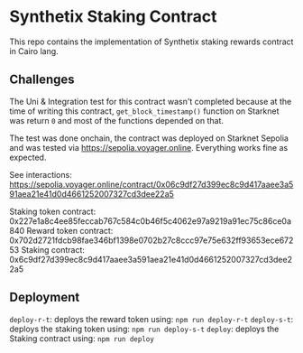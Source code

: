 # Synthetix Staking Contract
This repo contains the implementation of Synthetix staking rewards contract in Cairo lang.

## Challenges
The Uni & Integration test for this contract wasn't completed because at the time of writing this contract, `get_block_timestamp()` function on Starknet was return `0` and most of the functions depended on that.

The test was done onchain, the contract was deployed on Starknet Sepolia and was tested via https://sepolia.voyager.online. Everything works fine as expected.

See interactions: https://sepolia.voyager.online/contract/0x06c9df27d399ec8c9d417aaee3a591aea21e41d0d4661252007327cd3dee22a5

Staking token contract: 0x227e1a8c4ee85feccab767c584c0b46f5c4062e97a9219a91ec75c86ce0a840
Reward token contract: 0x702d2721fdcb98fae346bf1398e0702b27c8ccc97e75e632ff93653ece67253
Staking contract: 0x6c9df27d399ec8c9d417aaee3a591aea21e41d0d4661252007327cd3dee22a5

## Deployment
`deploy-r-t`: deploys the reward token using: `npm run deploy-r-t`
`deploy-s-t`: deploys the staking token using: `npm run deploy-s-t`
`deploy`: deploys the Staking contract using: `npm run deploy`